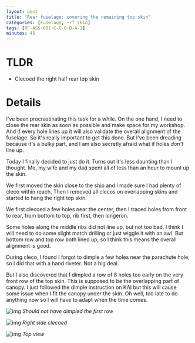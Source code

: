 ```yaml
---
layout: post
title: "Rear fuselage: covering the remaining top skin"
categories: [Fuselage, ~rf_skin]
tags: [RF-ASS-001-C-C-0-B-A-1]
minutes: 45
---
```


# TLDR

- Clecoed the right half rear top skin

# Details

I've been procrastinating this task for a while. On the one hand, I need to close the rear skin as soon as possible and make space for my workshop. And if every hole lines up it will also validate the overall alignment of the fuselage. So it's really important to get this done. But I've been dreading because it's a bulky part, and I am also secretly afraid what if holes _don't_ line up.

Today I finally decided to just do it. Turns out it's less daunting than I thought. Me, my wife and my dad spent all of less than an hour to mount up the skin.

We first moved the skin close to the ship and I made sure I had plenty of cleco within reach. Then I removed all clecos on overlapping skins and started to hang the right top skin.

We first clecoed a few holes near the center, then I traced holes from front to rear, from bottom to top, rib first, then longeron.

Some holes along the middle ribs did not line up, but not too bad. I think I will need to do some slight match drilling or just wiggle it with an awl. But bottom row and top row both lined up, so I think this means the overall alignment is good.

During cleco, I found I forgot to dimple a few holes near the parachute hole, so I did that with a hand riveter. Not a big deal.

But I also discovered that I dimpled a row of 8 holes too early on the very front row of the top skin. This is supposed to be the overlapping part of canopy. I just followed the dimple instruction on KAI but this will cause some issue when I fit the canopy under the skin. Oh well, too late to do anything now so I will have to adapt when the time comes.

![img](https://lh3.googleusercontent.com/pw/AP1GczNJu7i2Ez0mhciiGlKBBvyjSd67gQE5UBY2OnYYwEOU7oyjXl89tZAfCSWBkpQAF2In5PnM5qUz_zzOcSUlIH5W7pPcezjM5_M1hoeWx_jefZOgLMltUPrWVeqUfznMsvshLCGME7l23UCKGsMQIOHADw=w2328-h3092-s-no-gm?authuser=3)
_Should not have dimpled the first row_

![img](https://lh3.googleusercontent.com/pw/AP1GczNNt6KpTpBmcBIR9_Bg7s9n3OC9PFDkG41HZ1chAQbIhAKdXMQv2XxgHXcTyAkmFt0XDiRq7_Srv-z9Io2E4LRfMJv--Kzu6ZtSxp18Ed8DilrCbC-kkf2VHVzDLgSvXQnqxxpgMEhsfN48DDKDO7fo0g=w4080-h3072-s-no-gm?authuser=3)
_Right side clecoed_

![img](https://lh3.googleusercontent.com/pw/AP1GczOQfWdIRpwqJZKDB3Bm6XBDU7SAyDU0_ldYbSaT0R0H-mbl_4KWu8d9YNBYrkNtqZ9Xy_QzGogASifx_NqxtrI99z6tRBQlbt9wDOTtATP0sr_pCY7722y2fQOrXUM5qpNMFvjOgUkNMqFMqXdVU3_h5Q=w4080-h3072-s-no-gm?authuser=3)
_Top view_
